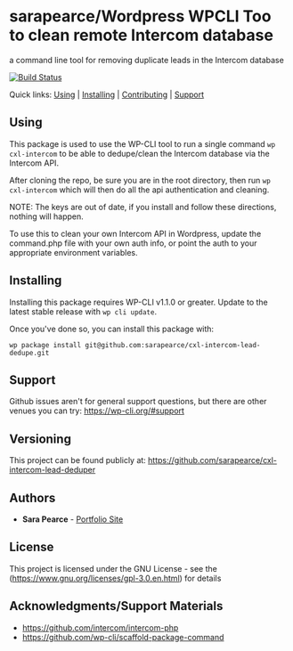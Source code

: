 sarapearce/Wordpress WPCLI Too to clean remote Intercom database
===================================

a command line tool for removing duplicate leads in the Intercom database

[![Build Status](https://travis-ci.org/sarapearce/cxl-intercom-lead-dedupe.svg?branch=master)](https://travis-ci.org/sarapearce/cxl-intercom-lead-dedupe)

Quick links: [Using](#using) | [Installing](#installing) | [Contributing](#contributing) | [Support](#support)

## Using

This package is used to use the WP-CLI tool to run a single command `wp cxl-intercom` to be able to dedupe/clean the Intercom database via the Intercom API.

After cloning the repo, be sure you are in the root directory, then run `wp cxl-intercom` which will then do all the api authentication and cleaning. 

NOTE: The keys are out of date, if you install and follow these directions, nothing will happen. 

To use this to clean your own Intercom API in Wordpress, update the command.php file with your own auth info, or point the auth to your appropriate environment variables.


## Installing

Installing this package requires WP-CLI v1.1.0 or greater. Update to the latest stable release with `wp cli update`.

Once you've done so, you can install this package with:

    wp package install git@github.com:sarapearce/cxl-intercom-lead-dedupe.git


## Support

Github issues aren't for general support questions, but there are other venues you can try: https://wp-cli.org/#support

## Versioning

This project can be found publicly at: https://github.com/sarapearce/cxl-intercom-lead-deduper

## Authors

* **Sara Pearce** - [Portfolio Site](http://sarapearce.net)

## License

This project is licensed under the GNU License - see the (https://www.gnu.org/licenses/gpl-3.0.en.html) for details

## Acknowledgments/Support Materials

* https://github.com/intercom/intercom-php
* https://github.com/wp-cli/scaffold-package-command
